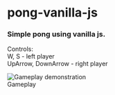 # pong-vanilla-js
### Simple pong using vanilla js.

Controls:<br>
W, S - left player<br>
UpArrow, DownArrow - right player<br>

![Gameplay demonstration](https://user-images.githubusercontent.com/76976870/159188375-3347268c-2b43-4192-912a-816e5d364856.gif)<br>
Gameplay
